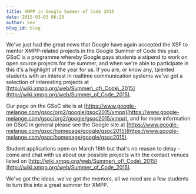 ```yaml
---
title: XMPP in Google Summer of Code 2015
date: 2015-03-03 06:20
author: kev
blog_id: blog
---
```


We've just had the great news that Google have again accepted the XSF to mentor XMPP-related projects in the Google Summer of Code this year. GSoC is a programme whereby Google pays students a stipend to work on open source projects for the summer, and when we're able to participate in this it's a highlight of the year for us. If you are, or know any, talented students with an interest in realtime communication systems we've got a selection of interesting projects at [http://wiki.xmpp.org/web/Summer\_of\_Code\_2015](http://wiki.xmpp.org/web/Summer_of_Code_2015).

Our page on the GSoC site is at [https://www.google-melange.com/gsoc/org2/google/gsoc2015/xmpp](https://www.google-melange.com/gsoc/org2/google/gsoc2015/xmpp), and for more information on GSoC in general please see the Google site at [https://www.google-melange.com/gsoc/homepage/google/gsoc2015](https://www.google-melange.com/gsoc/homepage/google/gsoc2015).

Student applications open on March 16th but that's no reason to delay - come and chat with us about our possible projects with the contact venues listed on [http://wiki.xmpp.org/web/Summer\_of\_Code\_2015](http://wiki.xmpp.org/web/Summer_of_Code_2015).

We've got the ideas, we've got the mentors, all we need are a few students to turn this into a great summer for XMPP.
